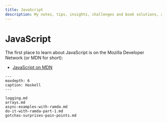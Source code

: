 ```yaml
---
title: JavaScript
description: My notes, tips, insights, challenges and book solutions, and explanations on JavaScript.
---
```


# JavaScript

The first place to learn about JavaScript is on the Mozilla Developer Network (or MDN for short):

- [JavaScript on MDN](https://developer.mozilla.org/en-US/docs/Web/JavaScript)

```{toctree}
---
maxdepth: 6
caption: Haskell
---

logging.md
arrays.md
async-examples-with-ramda.md
do-it-with-ramda-part-1.md
gotchas-surprises-pain-points.md

```
